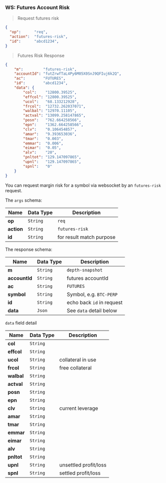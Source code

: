 ### WS: Futures Account Risk

>  Request futures risk

```json
{
  "op":      "req", 
  "action":  "futures-risk", 
  "id":      "abcd1234", 
}
```

> Futures Risk Response 

```json
{
    "m":         "futures-risk",
    "accountId": "futZrwfTaL4Py6M05X0SnJ9QFIuj6k2Q",
    "ac":        "FUTURES",
    "id":        "abcd1234",
    "data": {
        "col":    "12800.39525",
        "effcol": "12800.39525",
        "ucol":   "68.133212928",
        "frcol":  "12732.262037071",
        "walbal": "12970.11105",
        "actval": "13099.258147865",
        "posn":   "762.664258566",
        "epn":    "1362.664258566",
        "clv":    "0.106454857",
        "amar":   "9.393653036",
        "tmar":   "0.003",
        "emmar":  "0.006",
        "eimar":  "0.05",
        "alv":    "20",
        "pnltot": "129.147097865",  
        "upnl":   "129.147097865",
        "spnl":   "0"
    }
}
```

You can request margin risk for a symbol via websocket by an `futures-risk` request. 

The `args` schema:

 Name           | Data Type | Description                
--------------- | --------- | -------------------------- 
**op**          | `String`  | `req`                      
**action**      | `String`  | `futures-risk`      
**id**          | `String`  | for result match purpose

The response schema:

 Name         | Data Type | Description                   
------------- | --------- | ----------------------------- 
**m**         | `String`  | `depth-snapshot`
**accountId** | `String`  | futures accountId
**ac**        | `String`  | `FUTURES`
**symbol**    | `String`  | Symbol, e.g. `BTC-PERP`  
**id**        | `String`  | echo back `id` in request    
**data**      | `Json`    | See `data` detail below

`data` field detail

 Name      | Data Type | Description
---------- | --------- | -----------------------------
**col**    | `String`  | 
**effcol** | `String`  | 
**ucol**   | `String`  | collateral in use
**frcol**  | `String`  | free collateral 
**walbal** | `String`  | 
**actval** | `String`  | 
**posn**   | `String`  | 
**epn**    | `String`  | 
**clv**    | `String`  | current leverage
**amar**   | `String`  | 
**tmar**   | `String`  | 
**emmar**  | `String`  | 
**eimar**  | `String`  | 
**alv**    | `String`  | 
**pnltot** | `String`  | 
**upnl**   | `String`  | unsettled profit/loss
**spnl**   | `String`  | settled profit/loss



